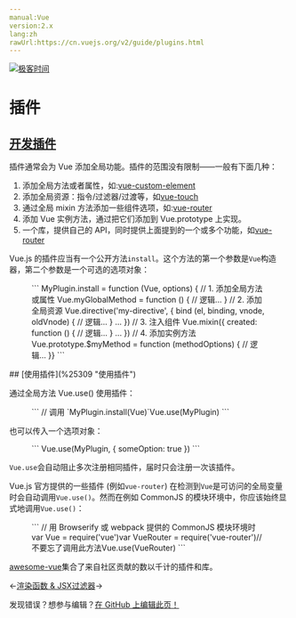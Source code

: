 ```yaml
---
manual:Vue
version:2.x
lang:zh
rawUrl:https://cn.vuejs.org/v2/guide/plugins.html
---
```


[![极客时间](%24789.gif "")](%24797 "")

# 插件

## [开发插件](%25306 "开发插件")<a name="开发插件"></a>


插件通常会为 Vue 添加全局功能。插件的范围没有限制——一般有下面几种：


1. 添加全局方法或者属性，如:[vue-custom-element](%25307 "")
1. 添加全局资源：指令/过滤器/过渡等，如[vue-touch](%25308 "")
1. 通过全局 mixin 方法添加一些组件选项，如:[vue-router](%25114 "")
1. 添加 Vue 实例方法，通过把它们添加到 Vue.prototype 上实现。
1. 一个库，提供自己的 API，同时提供上面提到的一个或多个功能，如[vue-router](%25114 "")


Vue.js 的插件应当有一个公开方法`install`。这个方法的第一个参数是`Vue`构造器，第二个参数是一个可选的选项对象：

<figure>```
MyPlugin.install = function (Vue, options) {  // 1. 添加全局方法或属性  Vue.myGlobalMethod = function () {    // 逻辑...  }  // 2. 添加全局资源  Vue.directive('my-directive', {    bind (el, binding, vnode, oldVnode) {      // 逻辑...    }    ...  })  // 3. 注入组件  Vue.mixin({    created: function () {      // 逻辑...    }    ...  })  // 4. 添加实例方法  Vue.prototype.$myMethod = function (methodOptions) {    // 逻辑...  }}
``` 

</figure>
## [使用插件](%25309 "使用插件")<a name="使用插件"></a>


通过全局方法 Vue.use() 使用插件：

<figure>```
// 调用 `MyPlugin.install(Vue)`Vue.use(MyPlugin)
``` 

</figure>

也可以传入一个选项对象：

<figure>```
Vue.use(MyPlugin, { someOption: true })
``` 

</figure>

`Vue.use`会自动阻止多次注册相同插件，届时只会注册一次该插件。



Vue.js 官方提供的一些插件 (例如`vue-router`) 在检测到`Vue`是可访问的全局变量时会自动调用`Vue.use()`。然而在例如 CommonJS 的模块环境中，你应该始终显式地调用`Vue.use()`：

<figure>```
// 用 Browserify 或 webpack 提供的 CommonJS 模块环境时var Vue = require('vue')var VueRouter = require('vue-router')// 不要忘了调用此方法Vue.use(VueRouter)
``` 

</figure>

[awesome-vue](%25310 "")集合了来自社区贡献的数以千计的插件和库。

←[渲染函数 &amp; JSX](%24860 "")[过滤器](%25046 "")→

发现错误？想参与编辑？[在 GitHub 上编辑此页！](%25311 "")

